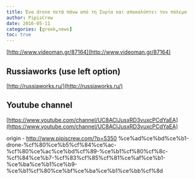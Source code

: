 ```yaml
---
title: Ένα drone πετά πάνω από τη Συρία και αποκαλύπτει τον πόλεμο
author: PipisCrew
date: 2016-05-11
categories: [greek,news]
toc: true
---
```


[http://www.videoman.gr/87164](http://www.videoman.gr/87164)

## Russiaworks (use left option)

[http://russiaworks.ru/](http://russiaworks.ru/)

## Youtube channel

[https://www.youtube.com/channel/UC8AClJusxRD3vuxcPCdYaEA](https://www.youtube.com/channel/UC8AClJusxRD3vuxcPCdYaEA)

origin - http://www.pipiscrew.com/?p=5350 %ce%ad%ce%bd%ce%b1-drone-%cf%80%ce%b5%cf%84%ce%ac-%cf%80%ce%ac%ce%bd%cf%89-%ce%b1%cf%80%cf%8c-%cf%84%ce%b7-%cf%83%cf%85%cf%81%ce%af%ce%b1-%ce%ba%ce%b1%ce%b9-%ce%b1%cf%80%ce%bf%ce%ba%ce%b1%ce%bb%cf%8d